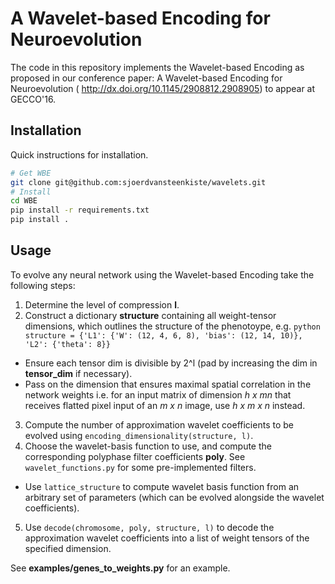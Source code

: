 # A Wavelet-based Encoding for Neuroevolution

The code in this repository implements the Wavelet-based Encoding as proposed in our conference paper: A Wavelet-based Encoding for Neuroevolution (
http://dx.doi.org/10.1145/2908812.2908905) to appear at GECCO'16.


## Installation

Quick instructions for installation.

```bash
# Get WBE
git clone git@github.com:sjoerdvansteenkiste/wavelets.git
# Install
cd WBE
pip install -r requirements.txt
pip install .
``` 

## Usage 


To evolve any neural network using the Wavelet-based Encoding take the following steps:

1. Determine the level of compression **l**.
2. Construct a dictionary **structure** containing all weight-tensor dimensions, which outlines the structure of the 
phenotoype, e.g. ```python structure = {'L1': {'W': (12, 4, 6, 8), 'bias': (12, 14, 10)}, 'L2': {'theta': 8}}```
  * Ensure each tensor dim is divisible by 2^l (pad by increasing the dim in **tensor_dim** if necessary).
  * Pass on the dimension that ensures maximal spatial correlation in the network weights i.e. for an input matrix of 
    dimension *h x mn* that receives flatted pixel input of an *m x n* image, use *h x m x n* instead.
3. Compute the number of approximation wavelet coefficients to be evolved using `encoding_dimensionality(structure, l)`.
4. Choose the wavelet-basis function to use, and compute the corresponding polyphase filter coefficients **poly**. 
   See `wavelet_functions.py` for some pre-implemented filters.
  * Use `lattice_structure` to compute wavelet basis function from an arbitrary set of parameters (which can be 
    evolved alongside the wavelet coefficients).
5. Use `decode(chromosome, poly, structure, l)` to decode the approximation wavelet coefficients into a list of weight 
tensors of the specified dimension.

See **examples/genes_to_weights.py** for an example. 